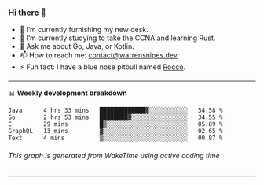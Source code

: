 ### Hi there 👋

- 🔭 I’m currently furnishing my new desk.
- 🌱 I’m currently studying to take the CCNA and learning Rust.
- 💬 Ask me about Go, Java, or Kotlin.
- 📫 How to reach me: contact@warrensnipes.dev
- ⚡ Fun fact: I have a blue nose pitbull named [Rocco](https://i.imgur.com/iLsSCKu.jpg).

-------

📊 **Weekly development breakdown**
<!--START_SECTION:waka-->
```text
Java      4 hrs 33 mins   █████████████▓░░░░░░░░░░░   54.58 % 
Go        2 hrs 53 mins   ████████▓░░░░░░░░░░░░░░░░   34.55 % 
C         29 mins         █▒░░░░░░░░░░░░░░░░░░░░░░░   05.89 % 
GraphQL   13 mins         ▓░░░░░░░░░░░░░░░░░░░░░░░░   02.65 % 
Text      4 mins          ▒░░░░░░░░░░░░░░░░░░░░░░░░   00.87 % 
```
<!--END_SECTION:waka-->
###### *This graph is generated from WakeTime using active coding time*
-------
